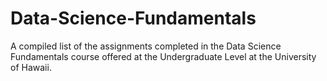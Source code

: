 # Data-Science-Fundamentals
A compiled list of the assignments completed in the Data Science Fundamentals course offered at the Undergraduate Level at the University of Hawaii.
